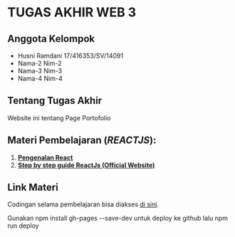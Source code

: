 # TUGAS AKHIR WEB 3

## Anggota Kelompok
* Husni Ramdani 17/416353/SV/14091
* Nama-2 Nim-2
* Nama-3 Nim-3
* Nama-4 Nim-4

## Tentang Tugas Akhir
Website ini tentang Page Portofolio

## Materi Pembelajaran (*REACTJS*):

1.  [**Pengenalan React**](https://reactjs.org/)
2.  [**Step by step guide ReactJs (Official Website)**](https://reactjs.org/docs/hello-world.html)

## Link Materi
Codingan selama pembelajaran bisa diakses [di sini](https://github.com/spindyzel/REACT-WEB-3).

Gunakan npm install gh-pages --save-dev untuk deploy ke github lalu npm run deploy

